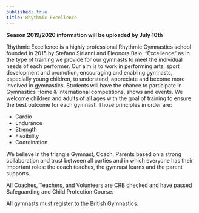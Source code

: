 ```yaml
---
published: true
title: Rhythmic Excellence
---
```

**Season 2019/2020 information will be uploaded by July 10th**

Rhythmic Excellence is a highly professional Rhythmic Gymnastics school founded in 2015 by Stefano Sirianni and Eleonora Baio. “Excellence” as in the type of training we provide for our gymnasts to meet the individual needs of each performer. Our aim is to work in performing arts, sport development and promotion, encouraging and enabling gymnasts, especially young children, to understand, appreciate and become more involved in gymnastics. Students will have the chance to participate in Gymnastics Home & International competitions, shows and events. We welcome children and adults of all ages with the goal of training to ensure the best outcome for each gymnast. Those principles in order are:

* Cardio
* Endurance
* Strength
* Flexibility
* Coordination

We believe in the triangle Gymnast, Coach, Parents based on a strong collaboration and trust between all parties and in which everyone has their important roles: the coach teaches, the gymnast learns and the parent supports.

All Coaches, Teachers, and Volunteers are CRB checked and have passed Safeguarding and Child Protection Course.

All gymnasts must register to the British Gymnastics.
